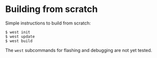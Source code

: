 # Building from scratch

Simple instructions to build from scratch:

```
$ west init
$ west update
$ west build
```

The `west` subcommands for flashing and debugging are not yet tested.
